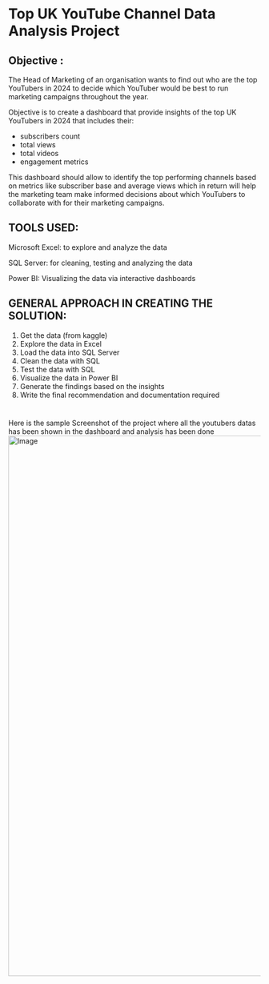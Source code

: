 # Top UK YouTube Channel Data Analysis Project
## Objective :
The Head of Marketing of an organisation wants to find out who are the top YouTubers in 2024 to decide which YouTuber would be best to run marketing campaigns throughout the year.

Objective is to create a dashboard that provide insights of the top UK YouTubers in 2024 that includes their:
-	subscribers count
-	total views
-	total videos
-	engagement metrics

This dashboard should allow to identify the top performing channels based on metrics like subscriber base and average views which in return will help the marketing team make informed decisions about which YouTubers to collaborate with for their marketing campaigns.

## TOOLS USED:

Microsoft Excel: to explore and analyze the data 

SQL Server: for cleaning, testing and analyzing the data

Power BI: Visualizing the data via interactive dashboards



## GENERAL APPROACH IN CREATING THE SOLUTION:

1.	Get the data (from kaggle)
2.	Explore the data in Excel
3.	Load the data into SQL Server
4.	Clean the data with SQL
5.	Test the data with SQL
6.	Visualize the data in Power BI
7.	Generate the findings based on the insights
8.	Write the final recommendation and documentation required


#
Here is the sample Screenshot of the project where all the youtubers datas has been shown in the dashboard and analysis has been done 
<img width="1080" height="1080" alt="Image" src="https://github.com/user-attachments/assets/31b4e902-197c-4511-a4b8-374672fee916" />
